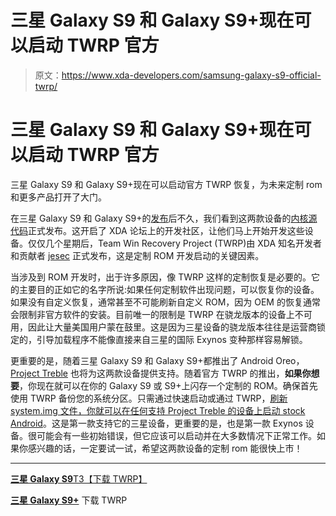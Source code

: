 # 三星 Galaxy S9 和 Galaxy S9+现在可以启动 TWRP 官方

> 原文：<https://www.xda-developers.com/samsung-galaxy-s9-official-twrp/>

# 三星 Galaxy S9 和 Galaxy S9+现在可以启动 TWRP 官方

三星 Galaxy S9 和 Galaxy S9+现在可以启动官方 TWRP 恢复，为未来定制 rom 和更多产品打开了大门。

在三星 Galaxy S9 和 Galaxy S9+的[发布](https://www.xda-developers.com/samsung-galaxy-s9-and-galaxy-s9-are-official-specifications-features-prices-and-availability/)后不久，我们看到这两款设备的[内核源代码](https://www.xda-developers.com/samsung-galaxy-s9-kernel-source/)正式发布。这开启了 XDA 论坛上的开发社区，让他们马上开始开发这些设备。仅仅几个星期后，Team Win Recovery Project (TWRP)由 XDA 知名开发者和贡献者 [jesec](https://forum.xda-developers.com/member.php?u=6371894) 正式发布，这是定制 ROM 开发启动的关键因素。

当涉及到 ROM 开发时，出于许多原因，像 TWRP 这样的定制恢复是必要的。它的主要目的正如它的名字所说:如果任何定制软件出现问题，可以恢复你的设备。如果没有自定义恢复，通常甚至不可能刷新自定义 ROM，因为 OEM 的恢复通常会限制非官方软件的安装。目前唯一的限制是 TWRP 在骁龙版本的设备上不可用，因此让大量美国用户蒙在鼓里。这是因为三星设备的骁龙版本往往是运营商锁定的，引导加载程序不能像直接来自三星的国际 Exynos 变种那样容易解锁。

更重要的是，随着三星 Galaxy S9 和 Galaxy S9+都推出了 Android Oreo， [Project Treble](https://www.xda-developers.com/googles-project-treble-modularize-android-so-oems-can-update-devices-faster/) 也将为这两款设备提供支持。随着官方 TWRP 的推出，**如果你想要**，你现在就可以在你的 Galaxy S9 或 S9+上闪存一个定制的 ROM。确保首先使用 TWRP 备份您的系统分区。只需通过快速启动或通过 TWRP，[刷新 system.img 文件，你就可以在任何支持 Project Treble 的设备上启动 stock Android](https://www.xda-developers.com/stock-android-oreo-huawei-mate-9-project-treble/)。这是第一款支持它的三星设备，更重要的是，也是第一款 Exynos 设备。很可能会有一些初始错误，但它应该可以启动并在大多数情况下正常工作。如果你感兴趣的话，一定要试一试，希望这两款设备的定制 rom 能很快上市！

* * *

[**三星 Galaxy S9**T3【下载 TWRP】](https://forum.xda-developers.com/galaxy-s9/development/recovery-twrp-galaxy-s9-exynos-t3763858)

[**三星 Galaxy S9+**](https://forum.xda-developers.com/galaxy-s9-plus/development/twrp-exynos-t3763464) 下载 TWRP